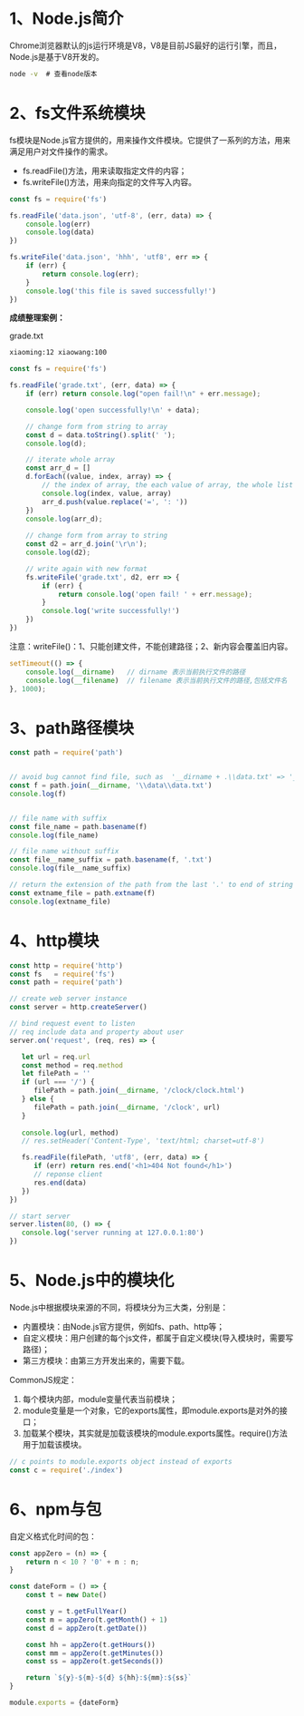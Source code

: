 # 1、Node.js简介

Chrome浏览器默认的js运行环境是V8，V8是目前JS最好的运行引擎，而且，Node.js是基于V8开发的。

~~~cmd
node -v  # 查看node版本
~~~

# 2、fs文件系统模块

fs模块是Node.js官方提供的，用来操作文件模块。它提供了一系列的方法，用来满足用户对文件操作的需求。

- fs.readFile()方法，用来读取指定文件的内容；
- fs.writeFile()方法，用来向指定的文件写入内容。

~~~js
const fs = require('fs')

fs.readFile('data.json', 'utf-8', (err, data) => {
    console.log(err)
    console.log(data)
})

fs.writeFile('data.json', 'hhh', 'utf8', err => {
    if (err) {
        return console.log(err);
    }
    console.log('this file is saved successfully!')
})
~~~

**成绩整理案例：**

grade.txt

~~~txt
xiaoming:12 xiaowang:100
~~~

~~~js
const fs = require('fs')

fs.readFile('grade.txt', (err, data) => {
    if (err) return console.log("open fail!\n" + err.message);

    console.log('open successfully!\n' + data);

    // change form from string to array
    const d = data.toString().split(' ');
    console.log(d);

    // iterate whole array
    const arr_d = []
    d.forEach((value, index, array) => {
        // the index of array, the each value of array, the whole list of array
        console.log(index, value, array)
        arr_d.push(value.replace('=', ': '))
    })
    console.log(arr_d);
    
    // change form from array to string
    const d2 = arr_d.join('\r\n');
    console.log(d2);

    // write again with new format
    fs.writeFile('grade.txt', d2, err => {
        if (err) {
            return console.log('open fail! ' + err.message);
        }
        console.log('write successfully!')
    })
})
~~~

注意：writeFile()：1、只能创建文件，不能创建路径；2、新内容会覆盖旧内容。

~~~js
setTimeout(() => {
    console.log(__dirname)   // dirname 表示当前执行文件的路径
    console.log(__filename)  // filename 表示当前执行文件的路径,包括文件名
}, 1000);
~~~

# 3、path路径模块

~~~js
const path = require('path')


// avoid bug cannot find file, such as  '__dirname + .\\data.txt' => '__dirname.\data.txt'
const f = path.join(__dirname, '\\data\\data.txt')
console.log(f)


// file name with suffix
const file_name = path.basename(f)
console.log(file_name)

// file name without suffix
const file__name_suffix = path.basename(f, '.txt')
console.log(file__name_suffix)

// return the extension of the path from the last '.' to end of string in the last portion of the path.
const extname_file = path.extname(f)
console.log(extname_file)
~~~

# 4、http模块

~~~js
const http = require('http')
const fs   = require('fs')
const path = require('path')

// create web server instance
const server = http.createServer()

// bind request event to listen
// req include data and property about user
server.on('request', (req, res) => {

   let url = req.url
   const method = req.method
   let filePath = ''
   if (url === '/') {
      filePath = path.join(__dirname, '/clock/clock.html')
   } else {
      filePath = path.join(__dirname, '/clock', url)
   }
   
   console.log(url, method)
   // res.setHeader('Content-Type', 'text/html; charset=utf-8')

   fs.readFile(filePath, 'utf8', (err, data) => {
      if (err) return res.end('<h1>404 Not found</h1>')
      // reponse client
      res.end(data)
   })
})

// start server
server.listen(80, () => {
   console.log('server running at 127.0.0.1:80')
})
~~~



# 5、Node.js中的模块化

Node.js中根据模块来源的不同，将模块分为三大类，分别是：

- 内置模块：由Node.js官方提供，例如fs、path、http等；
- 自定义模块：用户创建的每个js文件，都属于自定义模块(导入模块时，需要写路径)；
- 第三方模块：由第三方开发出来的，需要下载。

CommonJS规定：

1. 每个模块内部，module变量代表当前模块；
2. module变量是一个对象，它的exports属性，即module.exports是对外的接口；
3. 加载某个模块，其实就是加载该模块的module.exports属性。require()方法用于加载该模块。

~~~js
// c points to module.exports object instead of exports
const c = require('./index')
~~~

# 6、npm与包

自定义格式化时间的包：

~~~js
const appZero = (n) => {
    return n < 10 ? '0' + n : n;
}

const dateForm = () => {
    const t = new Date()

    const y = t.getFullYear()
    const m = appZero(t.getMonth() + 1)
    const d = appZero(t.getDate())

    const hh = appZero(t.getHours())
    const mm = appZero(t.getMinutes())
    const ss = appZero(t.getSeconds())

    return `${y}-${m}-${d} ${hh}:${mm}:${ss}`
}

module.exports = {dateForm}
~~~

